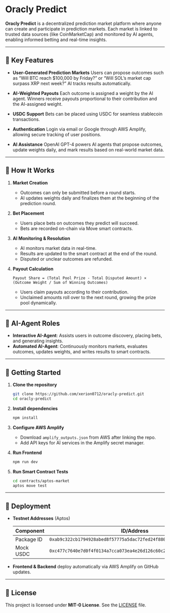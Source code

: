 # Oracly Predict

**Oracly Predict** is a decentralized prediction market platform where anyone can create and participate in prediction markets. Each market is linked to trusted data sources (like CoinMarketCap) and monitored by AI agents, enabling informed betting and real-time insights.

---

## 🔹 Key Features

* **User-Generated Prediction Markets**
  Users can propose outcomes such as “Will BTC reach \$100,000 by Friday?” or “Will SOL’s market cap surpass XRP next week?” AI tracks results automatically.

* **AI-Weighted Payouts**
  Each outcome is assigned a weight by the AI agent. Winners receive payouts proportional to their contribution and the AI-assigned weight.

* **USDC Support**
  Bets can be placed using USDC for seamless stablecoin transactions.

* **Authentication**
  Login via email or Google through AWS Amplify, allowing secure tracking of user positions.

* **AI Assistance**
  OpenAI GPT-4 powers AI agents that propose outcomes, update weights daily, and mark results based on real-world market data.

---

## 🔹 How It Works

1. **Market Creation**

   * Outcomes can only be submitted before a round starts.
   * AI updates weights daily and finalizes them at the beginning of the prediction round.

2. **Bet Placement**

   * Users place bets on outcomes they predict will succeed.
   * Bets are recorded on-chain via Move smart contracts.

3. **AI Monitoring & Resolution**

   * AI monitors market data in real-time.
   * Results are updated to the smart contract at the end of the round.
   * Disputed or unclear outcomes are refunded.

4. **Payout Calculation**

   ```text
   Payout Share = (Total Pool Prize - Total Disputed Amount) × (Outcome Weight / Sum of Winning Outcomes)
   ```

   * Users claim payouts according to their contribution.
   * Unclaimed amounts roll over to the next round, growing the prize pool dynamically.

---

## 🔹 AI-Agent Roles

* **Interactive AI-Agent**: Assists users in outcome discovery, placing bets, and generating insights.
* **Automated AI-Agent**: Continuously monitors markets, evaluates outcomes, updates weights, and writes results to smart contracts.

---

## 🔹 Getting Started

1. **Clone the repository**

   ```bash
   git clone https://github.com/xerion0712/oracly-predict.git
   cd oracly-predict
   ```

2. **Install dependencies**

   ```bash
   npm install
   ```

3. **Configure AWS Amplify**

   * Download `amplify_outputs.json` from AWS after linking the repo.
   * Add API keys for AI services in the Amplify secret manager.

4. **Run Frontend**

   ```bash
   npm run dev
   ```

5. **Run Smart Contract Tests**

   ```bash
   cd contracts/aptos-market
   aptos move test
   ```

---

## 🔹 Deployment

* **Testnet Addresses** (Aptos)

  | Component  | ID/Address                                                           |
  | ---------- | -------------------------------------------------------------------- |
  | Package ID | `0xab9c322cb1794928abed8f57775a5dac72fed24f88077e46593bed47dcdbe8d9` |
  | Mock USDC  | `0xc477c7640e7d0f4f0134a7cca073ea4e26d126c60c261b5c2b16c97ac648afa5` |

* **Frontend & Backend** deploy automatically via AWS Amplify on GitHub updates.

---

## 🔹 License

This project is licensed under **MIT-0 License**. See the [LICENSE](LICENSE) file.


